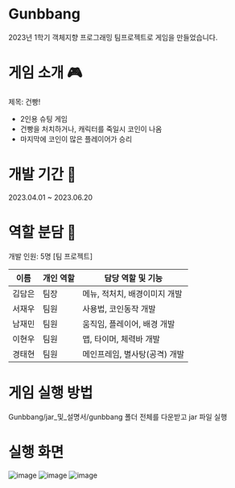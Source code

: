# Gunbbang

2023년 1학기 객체지향 프로그래밍 팀프로젝트로 게임을 만들었습니다.

# 게임 소개 🎮
제목: 건빵!
- 2인용 슈팅 게임
- 건빵을 처치하거나, 캐릭터를 죽일시 코인이 나옴
- 마지막에 코인이 많은 플레이어가 승리

# 개발 기간 📅
2023.04.01 ~ 2023.06.20

# 역할 분담 👥
개발 인원: 5명 [팀 프로젝트]

| 이름 | 개인 역할 | 담당 역할 및 기능 |
| ------ | ---------- | ------ |
| 김담은 | 팀장 | 메뉴, 적처치, 배경이미지 개발|
| 서재우 | 팀원 | 사용법, 코인동작 개발 |
| 남재민 | 팀원 | 움직임, 플레이어, 배경 개발 |
| 이현우 | 팀원 | 맵, 타이머, 체력바 개발 |
| 경태현 | 팀원 | 메인프레임, 별사탕(공격) 개발 |


# 게임 실행 방법
Gunbbang/jar_및_설명서/gunbbang 폴더 전체를 다운받고 jar 파일 실행

# 실행 화면
![image](https://github.com/user-attachments/assets/80aae616-64d0-4fbb-8ace-8acf071d6ae7)
![image](https://github.com/user-attachments/assets/c2c6de56-a7bf-43e8-b052-6f952d381f20)
![image](https://github.com/user-attachments/assets/77aea720-ae33-4c9a-b502-141aedf084db)

